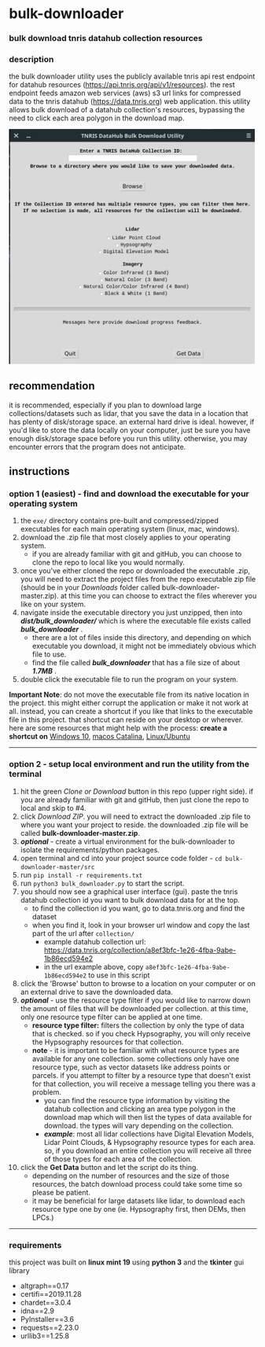 # bulk-downloader
### __bulk download tnris datahub collection resources__

### description
the bulk downloader utility uses the publicly available tnris api rest endpoint for datahub resources (https://api.tnris.org/api/v1/resources). the rest endpoint feeds amazon web services (aws) s3 url links for compressed data to the tnris datahub (https://data.tnris.org) web application. this utility allows bulk download of a datahub collection's resources, bypassing the need to click each area polygon in the download map.

<img src="/resources/bulk-downloader-linux-v2.png" width="500">

## recommendation
it is recommended, especially if you plan to download large collections/datasets such as lidar, that you save the data in a location that has plenty of disk/storage space. an external hard drive is ideal. however, if you'd like to store the data locally on your computer, just be sure you have enough disk/storage space before you run this utility. otherwise, you may encounter errors that the program does not anticipate.

## instructions

### option 1 (easiest) - find and download the executable for your operating system

1. the `exe/` directory contains pre-built and compressed/zipped executables for each main operating system (linux, mac, windows).
1. download the .zip file that most closely applies to your operating system.
    - if you are already familiar with git and gitHub, you can choose to clone the repo to local like you would normally.
1. once you've either cloned the repo or downloaded the executable .zip, you will need to extract the project files from the repo executable zip file (should be in your *Downloads* folder called bulk-downloader-master.zip). at this time you can choose to extract the files wherever you like on your system.
1. navigate inside the executable directory you just unzipped, then into __*dist/bulk_downloader/*__ which is where the executable file exists called __*bulk_downloader*__ .
    - there are a lot of files inside this directory, and depending on which executable you download, it might not be immediately obvious which file to use.
    - find the file called __*bulk_downloader*__ that has a file size of about __*1.7MB*__ .
1. double click the executable file to run the program on your system.

**Important Note**: do not move the executable file from its native location in the project. this might either corrupt the application or make it not work at all. instead, you can create a shortcut if you like that links to the executable file in this project. that shortcut can reside on your desktop or wherever. here are some resources that might help with the process: __create a shortcut on__ [Windows 10](https://www.minitool.com/news/create-desktop-shortcut-windows-10-004.html), [macos Catalina](https://www.igeeksblog.com/how-to-make-desktop-shortcuts-on-mac/), [Linux/Ubuntu](https://itsfoss.com/ubuntu-desktop-shortcut/)


-------------------------------


### option 2 - setup local environment and run the utility from the terminal

1. hit the green *Clone or Download* button in this repo (upper right side). if you are already familiar with git and gitHub, then just clone the repo to local and skip to #4.
2. click *Download ZIP*. you will need to extract the downloaded .zip file to where you want your project to reside. the downloaded .zip file will be called __bulk-downloader-master.zip__.
3. __*optional*__ - create a virtual environment for the bulk-downloader to isolate the requirements/python packages.
4. open terminal and cd into your project source code folder - `cd bulk-downloader-master/src`
5. run `pip install -r requirements.txt`
6. run `python3 bulk_downloader.py` to start the script.
7. you should now see a graphical user interface (gui). paste the tnris datahub collection id you want to bulk download data for at the top.
    - to find the collection id you want, go to data.tnris.org and find the dataset
    - when you find it, look in your browser url window and copy the last part of the url after `collection/`
      - example datahub collection url: https://data.tnris.org/collection/a8ef3bfc-1e26-4fba-9abe-1b86ecd594e2
      - in the url example above, copy `a8ef3bfc-1e26-4fba-9abe-1b86ecd594e2` to use in this script
8. click the 'Browse' button to browse to a location on your computer or on an external drive to save the downloaded data.
9. __*optional*__ - use the resource type filter if you would like to narrow down the amount of files that will be downloaded per collection. at this time, only one resource type filter can be applied at one time.
    - **resource type filter:** filters the collection by only the type of data that is checked. so if you check Hypsography, you will only receive the Hypsography resources for that collection.
    - **note** - it is important to be familiar with what resource types are available for any one collection. some collections only have one resource type, such as vector datasets like address points or parcels. if you attempt to filter by a resource type that doesn't exist for that collection, you will receive a message telling you there was a problem.
      - you can find the resource type information by visiting the datahub collection and clicking an area type polygon in the download map which will then list the types of data available for download. the types will vary depending on the collection.
      - __*example*__: most all lidar collections have Digital Elevation Models, Lidar Point Clouds, & Hypsography resource types for each area. so, if you download an entire collection you will receive all three of those types for each area of the collection.
10. click the **Get Data** button and let the script do its thing.
    - depending on the number of resources and the size of those resources, the batch download process could take some time so please be patient.
    - it may be beneficial for large datasets like lidar, to download each resource type one by one (ie. Hypsography first, then DEMs, then LPCs.)


-------------------------------


### requirements

this project was built on __linux mint 19__ using __python 3__ and the __tkinter__ gui library

- altgraph==0.17
- certifi==2019.11.28
- chardet==3.0.4
- idna==2.9
- PyInstaller==3.6
- requests==2.23.0
- urllib3==1.25.8
